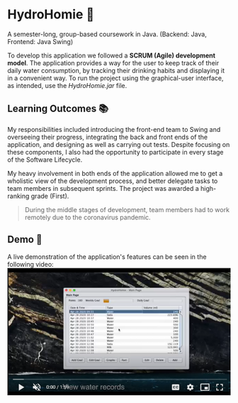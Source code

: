 # HydroHomie 🥤
A semester-long, group-based coursework in Java. 
(Backend: Java, Frontend: Java Swing)

To develop this application we followed a **SCRUM (Agile) development model**. The application provides a way for the user to keep track of their daily water consumption, by tracking their drinking habits and displaying it in a convenient way. To run the project using the graphical-user interface, as intended, use the *HydroHomie.jar* file.

## Learning Outcomes 📚
My responsibilities included introducing the front-end team to Swing and overseeing their progress, integrating the back and front ends of the application, and designing as well as carrying out tests. Despite focusing on these components, I also had the opportunity to participate in every stage of the Software Lifecycle.

My heavy involvement in both ends of the application allowed me to get a wholistic view of the development process, and better delegate tasks to team members in subsequent sprints. The project was awarded a high-ranking grade (First).
> During the middle stages of development, team members had to work remotely due to the coronavirus pandemic. 


## Demo 🎥
A live demonstration of the application's features can be seen in the following video: 
[![Watch a demonstration of the project](https://github.com/sg2295/HydroHomie/blob/main/resources/Video%20Preview.png)](https://drive.google.com/file/d/1CJkWo6nfoSL6KuEZQ41G2OG9SuLVScBl/view?usp=sharing)
